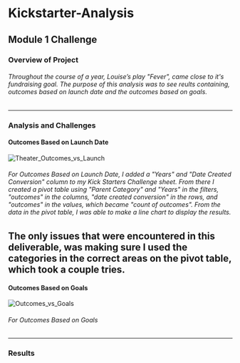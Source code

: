 # Kickstarter-Analysis
## Module 1 Challenge
### Overview of Project
###### Throughout the course of a year, Louise’s play "Fever", came close to it's fundraising goal. The purpose of this analysis was to see reults containing, outcomes based on launch date and the outcomes based on goals.
---
### Analysis and Challenges
#### Outcomes Based on Launch Date
![Theater_Outcomes_vs_Launch](https://user-images.githubusercontent.com/114371722/198755816-1bc4d225-4e13-4d1d-bcec-aaa91542a8f8.png)
###### For Outcomes Based on Launch Date, I added a "Years" and "Date Created Conversion" column to my Kick Starters Challenge sheet. From there I created a pivot table using "Parent Category" and "Years" in the filters, "outcomes" in the columns, "date created conversion" in the rows, and "outcomes" in the values, which became "count of outcomes". From the data in the pivot table, I was able to make a line chart to display the results. 
The only issues that were encountered in this deliverable, was making sure I used the categories in the correct areas on the pivot table, which took a couple tries.   
---
#### Outcomes Based on Goals 
![Outcomes_vs_Goals](https://user-images.githubusercontent.com/114371722/198755934-6c516762-b7ac-4da4-b2c7-b2a6ffe19c93.png)
###### For Outcomes Based on Goals
---
### Results

